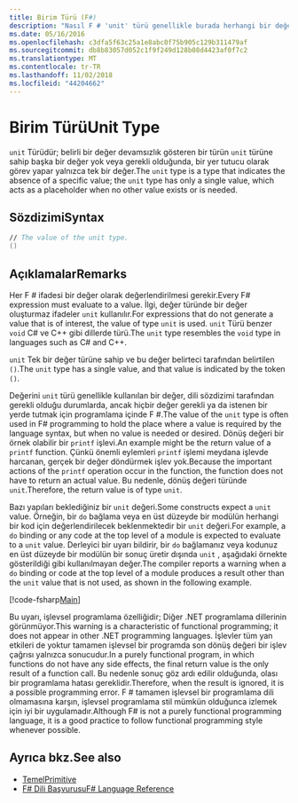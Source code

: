 ```yaml
---
title: Birim Türü (F#)
description: "Nasıl F # 'unit' türü genellikle burada herhangi bir değer gerekli ya da istenen dili sözdizimi tarafından bir değer gereklidir yerde tutmak için kullanılan bilgi edinin."
ms.date: 05/16/2016
ms.openlocfilehash: c3dfa5f63c25a1e8abc0f75b905c129b311479af
ms.sourcegitcommit: db8b83057d052c1f9f249d128b08d4423af0f7c2
ms.translationtype: MT
ms.contentlocale: tr-TR
ms.lasthandoff: 11/02/2018
ms.locfileid: "44204662"
---
```

# <a name="unit-type"></a><span data-ttu-id="eda4a-103">Birim Türü</span><span class="sxs-lookup"><span data-stu-id="eda4a-103">Unit Type</span></span>

<span data-ttu-id="eda4a-104">`unit` Türüdür; belirli bir değer devamsızlık gösteren bir türün `unit` türüne sahip başka bir değer yok veya gerekli olduğunda, bir yer tutucu olarak görev yapar yalnızca tek bir değer.</span><span class="sxs-lookup"><span data-stu-id="eda4a-104">The `unit` type is a type that indicates the absence of a specific value; the `unit` type has only a single value, which acts as a placeholder when no other value exists or is needed.</span></span>

## <a name="syntax"></a><span data-ttu-id="eda4a-105">Sözdizimi</span><span class="sxs-lookup"><span data-stu-id="eda4a-105">Syntax</span></span>

```fsharp
// The value of the unit type.
()
```

## <a name="remarks"></a><span data-ttu-id="eda4a-106">Açıklamalar</span><span class="sxs-lookup"><span data-stu-id="eda4a-106">Remarks</span></span>

<span data-ttu-id="eda4a-107">Her F # ifadesi bir değer olarak değerlendirilmesi gerekir.</span><span class="sxs-lookup"><span data-stu-id="eda4a-107">Every F# expression must evaluate to a value.</span></span> <span data-ttu-id="eda4a-108">İlgi, değer türünde bir değer oluşturmaz ifadeler `unit` kullanılır.</span><span class="sxs-lookup"><span data-stu-id="eda4a-108">For expressions that do not generate a value that is of interest, the value of type `unit` is used.</span></span> <span data-ttu-id="eda4a-109">`unit` Türü benzer `void` C# ve C++ gibi dillerde türü.</span><span class="sxs-lookup"><span data-stu-id="eda4a-109">The `unit` type resembles the `void` type in languages such as C# and C++.</span></span>

<span data-ttu-id="eda4a-110">`unit` Tek bir değer türüne sahip ve bu değer belirteci tarafından belirtilen `()`.</span><span class="sxs-lookup"><span data-stu-id="eda4a-110">The `unit` type has a single value, and that value is indicated by the token `()`.</span></span>

<span data-ttu-id="eda4a-111">Değerini `unit` türü genellikle kullanılan bir değer, dili sözdizimi tarafından gerekli olduğu durumlarda, ancak hiçbir değer gerekli ya da istenen bir yerde tutmak için programlama içinde F #.</span><span class="sxs-lookup"><span data-stu-id="eda4a-111">The value of the `unit` type is often used in F# programming to hold the place where a value is required by the language syntax, but when no value is needed or desired.</span></span> <span data-ttu-id="eda4a-112">Dönüş değeri bir örnek olabilir bir `printf` işlevi.</span><span class="sxs-lookup"><span data-stu-id="eda4a-112">An example might be the return value of a `printf` function.</span></span> <span data-ttu-id="eda4a-113">Çünkü önemli eylemleri `printf` işlemi meydana işlevde harcanan, gerçek bir değer döndürmek işlev yok.</span><span class="sxs-lookup"><span data-stu-id="eda4a-113">Because the important actions of the `printf` operation occur in the function, the function does not have to return an actual value.</span></span> <span data-ttu-id="eda4a-114">Bu nedenle, dönüş değeri türünde `unit`.</span><span class="sxs-lookup"><span data-stu-id="eda4a-114">Therefore, the return value is of type `unit`.</span></span>

<span data-ttu-id="eda4a-115">Bazı yapıları beklediğiniz bir `unit` değeri.</span><span class="sxs-lookup"><span data-stu-id="eda4a-115">Some constructs expect a `unit` value.</span></span> <span data-ttu-id="eda4a-116">Örneğin, bir `do` bağlama veya en üst düzeyde bir modülün herhangi bir kod için değerlendirilecek beklenmektedir bir `unit` değeri.</span><span class="sxs-lookup"><span data-stu-id="eda4a-116">For example, a `do` binding or any code at the top level of a module is expected to evaluate to a `unit` value.</span></span> <span data-ttu-id="eda4a-117">Derleyici bir uyarı bildirir, bir `do` bağlamanız veya kodunuz en üst düzeyde bir modülün bir sonuç üretir dışında `unit` , aşağıdaki örnekte gösterildiği gibi kullanılmayan değer.</span><span class="sxs-lookup"><span data-stu-id="eda4a-117">The compiler reports a warning when a `do` binding or code at the top level of a module produces a result other than the `unit` value that is not used, as shown in the following example.</span></span>

[!code-fsharp[Main](../../../samples/snippets/fsharp/lang-ref-1/snippet901.fs)]

<span data-ttu-id="eda4a-118">Bu uyarı, işlevsel programlama özelliğidir; Diğer .NET programlama dillerinin görünmüyor.</span><span class="sxs-lookup"><span data-stu-id="eda4a-118">This warning is a characteristic of functional programming; it does not appear in other .NET programming languages.</span></span> <span data-ttu-id="eda4a-119">İşlevler tüm yan etkileri de yoktur tamamen işlevsel bir programda son dönüş değeri bir işlev çağrısı yalnızca sonucudur.</span><span class="sxs-lookup"><span data-stu-id="eda4a-119">In a purely functional program, in which functions do not have any side effects, the final return value is the only result of a function call.</span></span> <span data-ttu-id="eda4a-120">Bu nedenle sonuç göz ardı edilir olduğunda, olası bir programlama hatası gereklidir.</span><span class="sxs-lookup"><span data-stu-id="eda4a-120">Therefore, when the result is ignored, it is a possible programming error.</span></span> <span data-ttu-id="eda4a-121">F # tamamen işlevsel bir programlama dili olmamasına karşın, işlevsel programlama stil mümkün olduğunca izlemek için iyi bir uygulamadır.</span><span class="sxs-lookup"><span data-stu-id="eda4a-121">Although F# is not a purely functional programming language, it is a good practice to follow functional programming style whenever possible.</span></span>

## <a name="see-also"></a><span data-ttu-id="eda4a-122">Ayrıca bkz.</span><span class="sxs-lookup"><span data-stu-id="eda4a-122">See also</span></span>

- [<span data-ttu-id="eda4a-123">Temel</span><span class="sxs-lookup"><span data-stu-id="eda4a-123">Primitive</span></span>](primitive-types.md)
- [<span data-ttu-id="eda4a-124">F# Dili Başvurusu</span><span class="sxs-lookup"><span data-stu-id="eda4a-124">F# Language Reference</span></span>](index.md)
